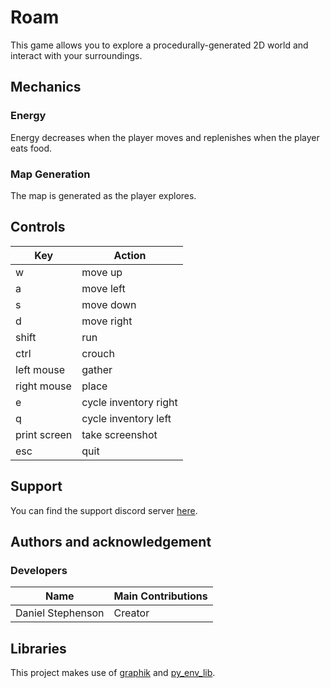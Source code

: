 # Roam
This game allows you to explore a procedurally-generated 2D world and interact with your surroundings.

## Mechanics
### Energy
Energy decreases when the player moves and replenishes when the player eats food.

### Map Generation
The map is generated as the player explores.

## Controls
Key | Action
------------ | -------------
w | move up
a | move left
s | move down
d | move right
shift | run
ctrl | crouch
left mouse | gather
right mouse | place
e | cycle inventory right
q | cycle inventory left
print screen | take screenshot
esc | quit

## Support
You can find the support discord server [here](https://discord.gg/49J4RHQxhy).

## Authors and acknowledgement
### Developers
Name | Main Contributions
------------ | -------------
Daniel Stephenson | Creator

## Libraries
This project makes use of [graphik](https://github.com/Preponderous-Software/graphik) and [py_env_lib](https://github.com/Preponderous-Software/py_env_lib).
